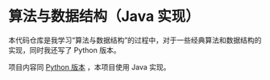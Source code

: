 # 算法与数据结构（Java 实现）

本代码仓库是我学习“算法与数据结构”的过程中，对于一些经典算法和数据结构的实现，同时我还写了 Python 版本。

项目内容同 [Python 版本](https://github.com/liweiwei1419/Algorithms-Learning-Python) ，本项目使用 Java 实现。

